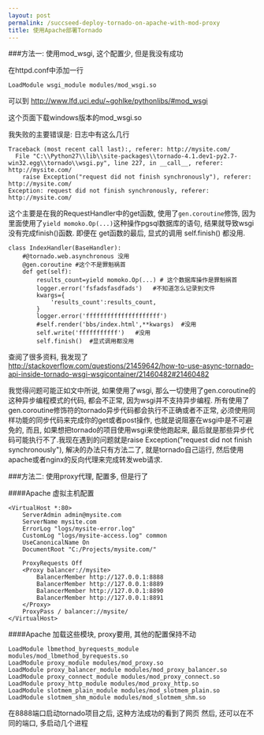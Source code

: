 ```yaml
---
layout: post
permalink: /succseed-deploy-tornado-on-apache-with-mod-proxy
title: 使用Apache部署Tornado
---
```


###方法一: 使用mod_wsgi, 这个配置少, 但是我没有成功


在httpd.conf中添加一行

	LoadModule wsgi_module modules/mod_wsgi.so

可以到 http://www.lfd.uci.edu/~gohlke/pythonlibs/#mod_wsgi

这个页面下载windows版本的mod_wsgi.so


我失败的主要错误是: 日志中有这么几行

	Traceback (most recent call last):, referer: http://mysite.com/
	  File "C:\\Python27\\lib\\site-packages\\tornado-4.1.dev1-py2.7-win32.egg\\tornado\\wsgi.py", line 227, in __call__, referer: http://mysite.com/
	    raise Exception("request did not finish synchronously"), referer: http://mysite.com/
	Exception: request did not finish synchronously, referer: http://mysite.com/

这个主要是在我的RequestHandler中的get函数, 使用了`gen.coroutine`修饰, 因为里面使用了`yield momoko.Op(...)`这种操作pgsql数据库的语句, 结果就导致wsgi没有完成finish()函数.
即便在 get函数的最后, 显式的调用 self.finish() 都没用.

	class IndexHandler(BaseHandler):
	    #@tornado.web.asynchronous 没用
	    @gen.coroutine #这个不是罪魁祸首
	    def get(self):
	        results_count=yield momoko.Op(...) # 这个数据库操作是罪魁祸首
	        logger.error('fsfadsfasdfads')   #不知道怎么记录到文件
	        kwargs={
	            'results_count':results_count,
	        }
	        logger.error('fffffffffffffffffffff')
	        #self.render('bbs/index.html',**kwargs)  #没用
	        self.write('fffffffffff')   #没用
	        self.finish()  #显式调用都没用

查阅了很多资料, 我发现了 http://stackoverflow.com/questions/21459642/how-to-use-async-tornado-api-inside-tornado-wsgi-wsgicontainer/21460482#21460482

我觉得问题可能正如文中所说, 如果使用了wsgi, 那么一切使用了gen.coroutine的这种异步编程模式的代码, 都会不正常, 因为wsgi并不支持异步编程. 所有使用了gen.coroutine修饰符的tornado异步代码都会执行不正确或者不正常, 必须使用同样功能的同步代码来完成你的get或者post操作, 也就是说阻塞在wsgi中是不可避免的, 而且, 如果想把tornado的项目使用wsgi来使他跑起来, 最后就是那些异步代码可能执行不了.我现在遇到的问题就是raise Exception("request did not finish synchronously"), 解决的办法只有方法二了, 就是tornado自己运行, 然后使用apache或者nginx的反向代理来完成转发web请求.

###方法二: 使用proxy代理, 配置多, 但是行了

####Apache 虚拟主机配置

	<VirtualHost *:80>
	    ServerAdmin admin@mysite.com
	    ServerName mysite.com
	    ErrorLog "logs/mysite-error.log"
	    CustomLog "logs/mysite-access.log" common
	    UseCanonicalName On
	    DocumentRoot "C:/Projects/mysite.com/"

	    ProxyRequests Off
		<Proxy balancer://mysite>
		    BalancerMember http://127.0.0.1:8888
		    BalancerMember http://127.0.0.1:8889
		    BalancerMember http://127.0.0.1:8890
		    BalancerMember http://127.0.0.1:8891
		</Proxy>
		ProxyPass / balancer://mysite/
	</VirtualHost>

####Apache 加载这些模块, proxy要用, 其他的配置保持不动

	LoadModule lbmethod_byrequests_module modules/mod_lbmethod_byrequests.so
	LoadModule proxy_module modules/mod_proxy.so
	LoadModule proxy_balancer_module modules/mod_proxy_balancer.so
	LoadModule proxy_connect_module modules/mod_proxy_connect.so
	LoadModule proxy_http_module modules/mod_proxy_http.so
	LoadModule slotmem_plain_module modules/mod_slotmem_plain.so
	LoadModule slotmem_shm_module modules/mod_slotmem_shm.so

在8888端口启动tornado项目之后, 这种方法成功的看到了网页
然后, 还可以在不同的端口, 多启动几个进程
